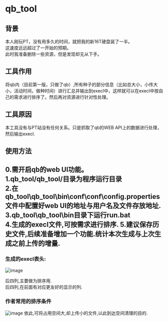 # qb_tool
## 背景
本人刚玩PT，没有用多久的时间，就把我的新16T硬盘装了一半。  
这速度远远超过了一开始的预期。  
此时我准备删除一些资源，但是发现却无从下手。  

## 工具作用
将qb内（目前第一版，只做了qb）,所有种子的部分信息（比如总大小，小传大小，活动时间，做种时间）进行汇总并输出到execl中，这样就可以在execl中按自己的需求进行排序了。然后再对资源进行针对性处理。
## 工具原因
本工具没有与PT站没有任何关系。只是抓取了qb的WEB API上的数据进行处理，然后输出execl.

## 使用方法  
0.需开启qb的web UI功能。  
1.qb_tool/qb_tool/目录为程序运行目录  
2.在qb_tool\qb_tool\bin\conf\conf\config.properties文件中配置好web UI的地址与用户名及文件存放地址.  
3.qb_tool\qb_tool\bin目录下运行run.bat   
4.生成的execl文件,可按需求进行排序.
5.建议保存历史文件,后续准备增加一个功能.统计本次生成与上次生成之前上传的增量.  
------------------
### 生成的execl表头:
![image](https://user-images.githubusercontent.com/42364005/150148997-a9e7eb0d-1374-40e8-bec8-8aa837c131b2.png)

后四列,主要做为排序用.  
后四列,在前面有对应更友好的显示的列.

### 作者常用的排序条件
![image](https://user-images.githubusercontent.com/42364005/150149526-4f86cdb4-836d-4435-b537-b83424941628.png)
依此,可将占用空间大,却上传小的文件,以此到达空间清理的目的.
